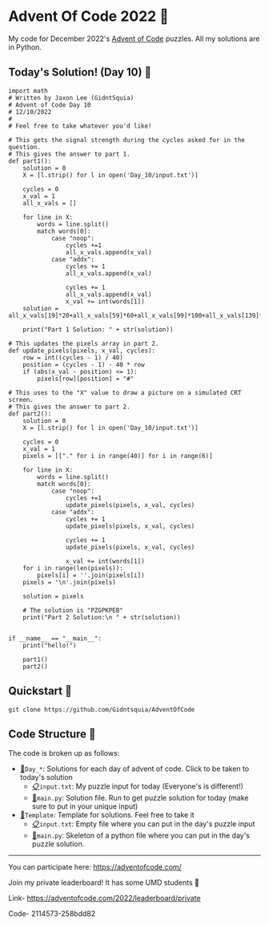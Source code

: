 # Advent Of Code 2022 🎄
My code for December 2022's [Advent of Code](https://adventofcode.com) puzzles. All my solutions are in Python.

## Today's Solution! (Day 10) 🤗
```
import math
# Written by Jaxon Lee (GidntSquia)
# Advent of Code Day 10
# 12/10/2022
#
# Feel free to take whatever you'd like!
  
# This gets the signal strength during the cycles asked for in the question.
# This gives the answer to part 1.
def part1():
    solution = 0
    X = [l.strip() for l in open('Day_10/input.txt')]
   
    cycles = 0
    x_val = 1
    all_x_vals = []
    
    for line in X:
        words = line.split()
        match words[0]:
            case "noop":
                cycles +=1
                all_x_vals.append(x_val)
            case "addx":
                cycles += 1
                all_x_vals.append(x_val)
                
                cycles += 1
                all_x_vals.append(x_val)
                x_val += int(words[1])
    solution = all_x_vals[19]*20+all_x_vals[59]*60+all_x_vals[99]*100+all_x_vals[139]*140+all_x_vals[179]*180+all_x_vals[219]*220
    
    print("Part 1 Solution: " + str(solution))

# This updates the pixels array in part 2.
def update_pixels(pixels, x_val, cycles):
    row = int((cycles - 1) / 40)
    position = (cycles - 1) - 40 * row
    if (abs(x_val - position) <= 1):
        pixels[row][position] = "#"

# This uses to the "X" value to draw a picture on a simulated CRT screen.
# This gives the answer to part 2.
def part2():
    solution = 0
    X = [l.strip() for l in open('Day_10/input.txt')]
   
    cycles = 0
    x_val = 1
    pixels = [["." for i in range(40)] for i in range(6)] 

    for line in X:
        words = line.split()
        match words[0]:
            case "noop":
                cycles +=1 
                update_pixels(pixels, x_val, cycles)
            case "addx":
                cycles += 1
                update_pixels(pixels, x_val, cycles)
                
                cycles += 1
                update_pixels(pixels, x_val, cycles)
                
                x_val += int(words[1])
    for i in range(len(pixels)):
        pixels[i] = ''.join(pixels[i])
    pixels = '\n'.join(pixels)
    
    solution = pixels
    
    # The solution is "PZGPKPEB"
    print("Part 2 Solution:\n " + str(solution))


if __name__ == "__main__":
    print("hello!")
    
    part1()
    part2()
```

## Quickstart 🚀
```
git clone https://github.com/Gidntsquia/AdventOfCode
```
## Code Structure 📁
The code is broken up as follows:

- [📁](Day_10)`Day_*`: Solutions for each day of advent of code. Click to be taken to today's solution
    - [📋](Day_10/input.txt)`input.txt`: My puzzle input for today (Everyone's is different!)
    - [🏃](Day_10/main.py)`main.py`: Solution file. Run to get puzzle solution for today (make sure to put in your unique input)
- [📁](Template)`Template`: Template for solutions. Feel free to take it
    - [📋](Template/input.txt)`input.txt`: Empty file where you can put in the day's puzzle input 
    - [🏃](Template/main.py)`main.py`: Skeleton of a python file where you can put in the day's puzzle solution.


---------------
You can participate here:
https://adventofcode.com/

Join my private leaderboard! It has some UMD students 🐢

Link- https://adventofcode.com/2022/leaderboard/private

Code- 2114573-258bdd82
